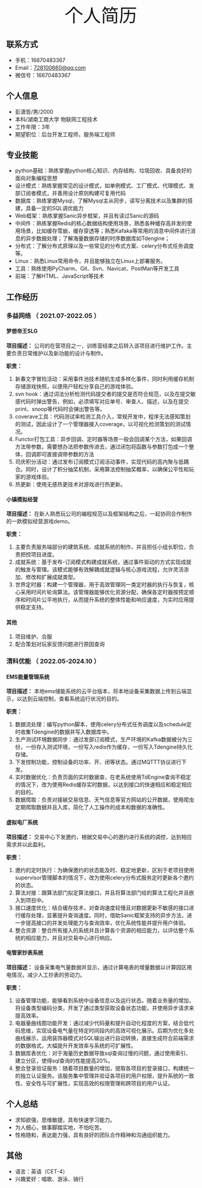 <div align='center'>
    <font size="70">个人简历</font>
</div>

## 联系方式

- 手机：16670483367
- Email：728100660@qq.com
- 微信号：16670483367

## 个人信息

 - 彭潇哲/男/2000
 - 本科/湖南工商大学 物联网工程技术
 - 工作年限：3年
 - 期望职位：后台开发工程师，服务端工程师

## 专业技能

- python基础：熟练掌握python核心知识、内存结构、垃圾回收、具备良好的面向对象编程思想
- 设计模式：熟练掌握常见的设计模式，如单例模式、工厂模式、代理模式、发部订阅者模式，并善用设计原则构建可复用代码
- 数据库：熟练掌握Mysql，了解Mysql主从同步，读写分离技术以及集群的搭建，具备一定的SQL调优能力
- Web框架：熟练掌握Sanic异步框架，并且有读过Sanic的源码
- 中间件：熟练掌握Redis的核心数据结构使用场景，熟悉各种缓存高并发的使用场景，比如缓存雪崩，缓存穿透等；熟悉Kafaka等常用的消息中间件进行消息的异步数据处理；了解海量数据存储的时序数据库如Tdengine；
- 分布式：了解分布式原理以及一些常见的分布式方案、celery分布式任务调度等。
- Linux：熟悉Linux常用命令，并且能够独立在Linux上部署服务。
- 工具：熟练使用PyCharm、Git、Svn、Navicat、PostMan等开发工具
- 前端：了解HTML、JavaScript等技术

## 工作经历

### 多益网络 （ 2021.07-2022.05 ）

#### 梦想帝王SLG
**项目描述：** 公司的在营项目之一，训练营结束之后转入该项目进行维护工作。主要负责日常维护以及新功能的设计与制作。

**职责：**

1. 新春文字冒险活动：采用事件池技术随机生成多样化事件，同时利用缓存机制存储游戏快照，以便用户轻松分享自己的游戏体验。
3. svn hook：通过词法分析检测代码提交者的提交是否符合规范，以及在提交敏感代码时弹出警告，例如，必须填写对应单号、审查人、描述，以及在提交print、snoop等代码时会弹出警告等。
4. coverave工具：代码测试率检测工具介入，常规开发中，程序无法感知策划的测试，因此设计了一个管理器接入coverage，以可视化检测策划的测试情况。
5. Functor打包工具：异步回调、定时器等场景一般会回调某个方法，如果回调方法带参数，需要想办法把参数传进去，通过闭包将函数与参数打包成一个整体，回调即可直接调带参数的方法
6. 司庆积分活动：通过发布订阅模式订阅活动事件，实现代码的高内聚与低耦合。同时，设计了积分抽奖机制，采用算法控制抽奖概率，以确保公平性和玩家的游戏体验。
7. 热更新：使用无感热更技术对游戏进行热更新。

#### 小镇模拟经营 

**项目描述：** 在新人熟悉玩公司的编程规范以及框架结构之后，一起协同合作制作的一款模拟经营游戏demo。

**职责：**

1. 主要负责服务端部分的建筑系统、成就系统的制作，并且担任小组长职位，负责把控项目进度。
2. 成就系统：基于发布-订阅模式构建成就系统，通过事件驱动的方式实现成就的触发与管理。该模式能够有效解耦成就逻辑与核心游戏流程，允许灵活添加、修改和扩展成就类型。
3. 世界定时器：构建一个管理器，用于高效管理同一类定时器的执行与恢复，核心采用时间片轮询算法。该管理器能够优化资源分配，确保各定时器按预定顺序和时间片公平地执行，从而提升系统的整体性能和响应速度，为实时应用提供稳定支持。


#### 其他

1. 项目维护、合服
2. 配合策划对玩家反馈问题进行原因查询


### 清科优能 （ 2022.05-2024.10 ）

#### EMS能量管理系统 
**项目描述：** 本地ems储能系统的云平台版本，将本地设备采集数据上传到云端显示，以达到云端控制，查看系统运行状况的目的。

**职责：**

1. 数据流处理：编写python脚本，使用celery分布式任务调度以及schedule定时收集Tdengine的数据并写入数据库中。
2. 生产测试环境数据同步：通过发部订阅模式，生产环境的Kafka数据被分为三份，一份存入测试环境，一份写入redis作为缓存，一份写入Tdengine持久化存储。
3. 下发控制功能，控制设备的功率、开、闭等状态。通过MQTTT协议进行下发。
4. 实时数据优化：负责页面的实时数据查，在老系统使用TdEngine查询不稳定的情况下，改为使用Redis缓存实时数据，以达到接口的快速相应和稳定相应的目的。
5. 数据爬取：负责对接碳交易信息、天气信息等官方网站的公开数据，使用爬虫定期爬取数据并且入库，简化了人工操作的成本和数据的准确性。


#### 虚拟电厂系统 
**项目描述：** 交易中心下发邀约，根据交易中心的邀约进行系统的调控，达到相应需求并以此盈利。

**职责：**

1. 邀约的定时执行：为确保邀约的状态能及时、稳定地更新，区别于老项目使用supervisor管理脚本的情况下，改为使用celery分布式服务定时更新各个邀约的状态。
2. 算法对接：跟算法部门拟定算法接口，并且将算法部门给的算法工程化并且嵌入到项目中。
3. 接口速度优化：结合缓存技术，对查询速度较慢且对数据更新不敏感的接口进行缓存处理，显著提升查询速度。同时，借助Sanic框架支持的异步方法，进一步提高接口的并发处理能力与查询效率，优化系统性能并提升用户体验。
4. 整合资源：整合所有接入的系统并且计算各个资源的相应能力，以评估整个系统的相应能力，并且对交易中心进行响应。


#### 电管家抄表系统

**项目描述：** 设备采集电气量数据并显示，通过计算电表的增量数据以计算园区用电情况，减少人工抄表的劳动力。

**职责：**

1. 设备管理功能，能够看到系统中设备信息以及运行状态。随着业务量的增加，将设备类型编码分类，开发了通过类型获取设备状态功能，并使用异步请求来提高效率。
2. 电器量曲线图功能开发：通过减少代码量和提升自动化程度的方案，结合低代码思维，实现设备电气量在特定时间段内的高效可视化展示。后期为优化多处曲线展示，运用装饰器模式对SQL输出进行自动转换，直接生成符合前端需求的数据格式，大幅提升开发效率与系统的可扩展性。
3. 数据库表优化：对于海量历史数据导致sql查询过慢的问题，通过使用索引、建立分区，使得sql查询的性能提高20%。
4. 整合登录验证服务：随着项目数量的增加，提取各项目的登录接口，构建统一的独立认证服务。该服务集中管理并验证各项目的用户权限，提升系统的一致性、安全性与可扩展性，实现高效的权限管理和跨项目的用户认证。

## 个人总结
- 求知欲强，思维敏捷，具有快速学习能力。
- 为人细心，做事脚踏实地，不怕吃苦。
- 性格随和，表达能力强，具有良好的团队合作精神和沟通组织能力。

## 其他
- 语言：英语（CET-4）
- 兴趣爱好：唱歌、游泳、骑行